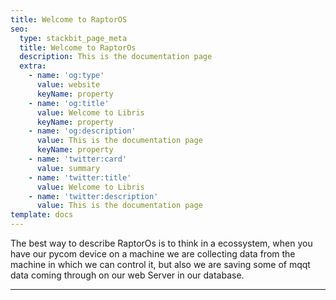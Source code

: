 ```yaml
---
title: Welcome to RaptorOS
seo:
  type: stackbit_page_meta
  title: Welcome to RaptorOs
  description: This is the documentation page
  extra:
    - name: 'og:type'
      value: website
      keyName: property
    - name: 'og:title'
      value: Welcome to Libris
      keyName: property
    - name: 'og:description'
      value: This is the documentation page
      keyName: property
    - name: 'twitter:card'
      value: summary
    - name: 'twitter:title'
      value: Welcome to Libris
    - name: 'twitter:description'
      value: This is the documentation page
template: docs
---
```

The best way to describe RaptorOs is to think in a ecossystem, when you have our pycom device on a machine we are collecting data from the machine in which we can control it, but also we are saving some of mqqt data coming through on our web Server in our database.

***

